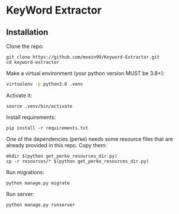 # KeyWord Extractor

## Installation
Clone the repo:
```
git clone https://github.com/moein99/Keyword-Extractor.git
cd keyword-extractor
```
Make a virtual environment (your python version MUST be 3.8+):
```bash
virtualenv -p python3.8 .venv
```
Activate it:
```
source .venv/bin/activate
```
Install requirements:
```
pip install -r requirements.txt
```
One of the dependencies (perke) needs some resource files that are already provided in this repo. Copy them:
```
mkdir $(python get_perke_resources_dir.py)
cp -r resources/* $(python get_perke_resources_dir.py)
```
Run migrations:
```
python manage.py migrate
```
Run server:
```
python manage.py runserver
```